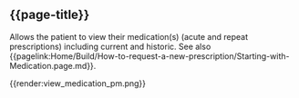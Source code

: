 ## {{page-title}}

Allows the patient to view their medication(s) (acute and repeat prescriptions) including current and historic. See also {{pagelink:Home/Build/How-to-request-a-new-prescription/Starting-with-Medication.page.md}}.

{{render:view_medication_pm.png}}
